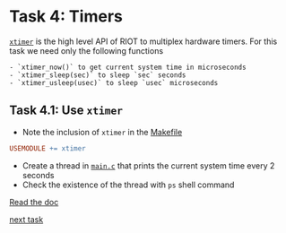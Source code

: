 # Task 4: Timers
[`xtimer`](http://doc.riot-os.org/group__sys__xtimer.html) is the high level API of RIOT to multiplex hardware timers.
For this task we need only the following functions

    - `xtimer_now()` to get current system time in microseconds
    - `xtimer_sleep(sec)` to sleep `sec` seconds
    - `xtimer_usleep(usec)` to sleep `usec` microseconds

## Task 4.1: Use `xtimer`
* Note the inclusion of `xtimer` in the [Makefile](Makefile)
```Makefile
USEMODULE += xtimer
```
* Create a thread in [`main.c`](main.c#L12) that prints the current system time every 2 seconds
* Check the existence of the thread with `ps` shell command

[Read the doc](http://doc.riot-os.org/group__sys__xtimer.html)

[next task](../task-05)
